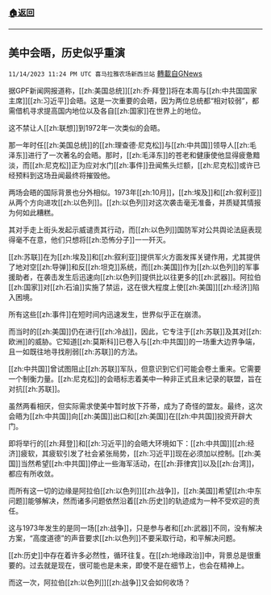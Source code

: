 ###  [:house:返回](README.md)
---


## 美中会晤，历史似乎重演
`11/14/2023 11:24 PM UTC 喜马拉雅农场新西兰站` [轉載自GNews](https://gnews.org/articles/1976953)

据GPF新闻网报道称，[[zh:美国总统]][[zh:乔·拜登]]将在本周与[[zh:中共国国家主席]][[zh:习近平]]会晤。这是一次重要的会晤，因为两位总统都“相对较弱”，都需借机寻求提高国内地位以及各自[[zh:国家]]在世界上的地位。

这不禁让人[[zh:联想]]到1972年一次类似的会晤。

那一年时任[[zh:美国总统]]的[[zh:理查德·尼克松]]与[[zh:中共国]]领导人[[zh:毛泽东]]进行了一次著名的会晤。那时，[[zh:毛泽东]]的苍老和健康使他显得疲惫黯淡，而[[zh:尼克松]]正为应对水门[[zh:事件]]丑闻焦头烂额，[[zh:尼克松]]或许已经预料到这场丑闻最终将摧毁他。

两场会晤的国际背景也分外相似。1973年[[zh:10月]]，[[zh:埃及]]和[[zh:叙利亚]]从两个方向进攻[[zh:以色列]]。[[zh:以色列]]对这次袭击毫无准备，并质疑其情报为何如此糟糕。

其对手走上街头发起示威谴责其行动，而[[zh:以色列]]国防军对公共舆论法庭表现得毫不在意，他们只想将[[zh:恐怖分子]]一一歼灭。

[[zh:苏联]]在为[[zh:埃及]]和[[zh:叙利亚]]提供军火方面发挥关键作用，尤其提供了地对空[[zh:导弹]]和反[[zh:坦克]]系统，而[[zh:美国]]作为[[zh:以色列]]的军事援助者，在袭击发生后迅速向[[zh:以色列]]提供比以往更多的[[zh:武器]]。阿拉伯[[zh:国家]]对[[zh:石油]]实施了禁运，这在很大程度上使[[zh:美国]][[zh:经济]]陷入困境。

所有这些[[zh:事件]]在短时间内迅速发生，世界似乎正在崩溃。

而当时的[[zh:美国]]仍在进行[[zh:冷战]]，因此，它专注于[[zh:苏联]]及其对[[zh:欧洲]]的威胁。它知道[[zh:莫斯科]]已卷入与[[zh:中共国]]的一场重大边界争端，且一如既往地寻找削弱[[zh:苏联]]的方法。

[[zh:中共国]]曾试图阻止[[zh:苏联]]军队，但意识到它们可能会卷土重来。它需要一个制衡力量。[[zh:尼克松]]的会晤标志着美中一种非正式且未记录的联盟，旨在对抗[[zh:苏联]]。

虽然两看相厌，但实际需求使美中暂时放下芥蒂，成为了奇怪的盟友。最终，这次会晤为[[zh:中共国]]向[[zh:美国]]出口和[[zh:美国]]在[[zh:中共国]]投资开辟大门。

即将举行的[[zh:拜登]]和[[zh:习近平]]的会晤大环境如下：[[zh:中共国]][[zh:经济]]疲软，其疲软引发了社会紧张局势，[[zh:习近平]]现在必须加以控制。[[zh:美国]]当然希望[[zh:中共国]]停止一些海军活动，在[[zh:菲律宾]]以及[[zh:台湾]]，都应有所收敛。

而所有这一切的边缘是阿拉伯[[zh:以色列]][[zh:战争]]，[[zh:美国]]希望[[zh:中东问题]]能够解决，然而诸多问题依然沿着[[zh:历史]]的轨迹成为一种不受欢迎的责任。

这与1973年发生的是同一场[[zh:战争]]，只是参与者和[[zh:武器]]不同，没有解决方案，“高度道德”的声音要求[[zh:以色列]]不要采取行动，和平解决问题。

[[zh:历史]]中存在着许多必然性，循环往复。在[[zh:地缘政治]]中，背景总是很重要的。过去就是现在，很可能也是未来，即使不是在细节上，也会在精神上。

而这一次，阿拉伯[[zh:以色列]][[zh:战争]]又会如何收场？
